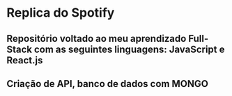 # Replica do Spotify

## Repositório voltado ao meu aprendizado Full-Stack com as seguintes linguagens: JavaScript e React.js
## Criação de API, banco de dados com MONGO
